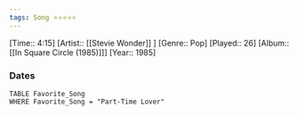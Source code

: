 ```yaml
---
tags: Song ⭐⭐⭐⭐⭐ 
---
```

[Time:: 4:15]
[Artist:: [[Stevie Wonder]] ]
[Genre:: Pop]
[Played:: 26]
[Album:: [[In Square Circle (1985)]]]
[Year:: 1985]
### Dates
````dataview
TABLE Favorite_Song
WHERE Favorite_Song = "Part-Time Lover"
````